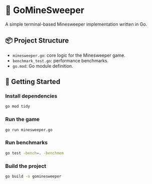 # 🧨 GoMineSweeper

A simple terminal-based Minesweeper implementation written in Go.

## 📦 Project Structure

- `minesweeper.go`: core logic for the Minesweeper game.
- `benchmark_test.go`: performance benchmarks.
- `go.mod`: Go module definition.

## 🚀 Getting Started

### Install dependencies

```bash
go mod tidy
```

### Run the game

```bash
go run minesweeper.go
```

### Run benchmarks

```bash
go test -bench=. -benchmem
```

### Build the project

```bash
go build -o gominesweeper
```
